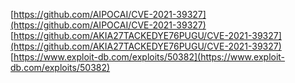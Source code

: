 [https://github.com/AIPOCAI/CVE-2021-39327](https://github.com/AIPOCAI/CVE-2021-39327)
[https://github.com/AKIA27TACKEDYE76PUGU/CVE-2021-39327](https://github.com/AKIA27TACKEDYE76PUGU/CVE-2021-39327)
[https://www.exploit-db.com/exploits/50382](https://www.exploit-db.com/exploits/50382)
